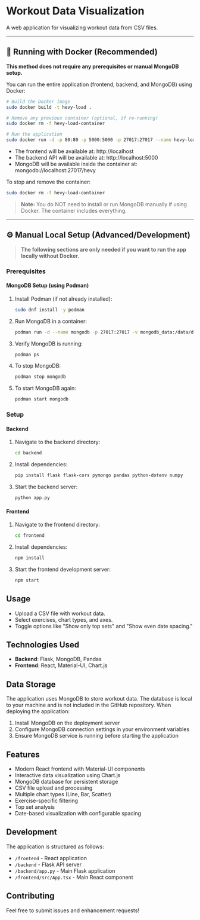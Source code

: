 # Workout Data Visualization

A web application for visualizing workout data from CSV files.

---

## 🚀 Running with Docker (Recommended)

**This method does not require any prerequisites or manual MongoDB setup.**

You can run the entire application (frontend, backend, and MongoDB) using Docker:

```bash
# Build the Docker image
sudo docker build -t hevy-load .

# Remove any previous container (optional, if re-running)
sudo docker rm -f hevy-load-container

# Run the application
sudo docker run -d -p 80:80 -p 5000:5000 -p 27017:27017 --name hevy-load-container hevy-load
```

- The frontend will be available at: http://localhost
- The backend API will be available at: http://localhost:5000
- MongoDB will be available inside the container at: mongodb://localhost:27017/hevy

To stop and remove the container:
```bash
sudo docker rm -f hevy-load-container
```

> **Note:** You do NOT need to install or run MongoDB manually if using Docker. The container includes everything.

---

## ⚙️ Manual Local Setup (Advanced/Development)

> **The following sections are only needed if you want to run the app locally without Docker.**

### Prerequisites

#### MongoDB Setup (using Podman)

1. Install Podman (if not already installed):
   ```bash
   sudo dnf install -y podman
   ```

2. Run MongoDB in a container:
   ```bash
   podman run -d --name mongodb -p 27017:27017 -v mongodb_data:/data/db mongo:latest
   ```

3. Verify MongoDB is running:
   ```bash
   podman ps
   ```

4. To stop MongoDB:
   ```bash
   podman stop mongodb
   ```

5. To start MongoDB again:
   ```bash
   podman start mongodb
   ```

### Setup

#### Backend

1. Navigate to the backend directory:
   ```bash
   cd backend
   ```

2. Install dependencies:
   ```bash
   pip install flask flask-cors pymongo pandas python-dotenv numpy
   ```

3. Start the backend server:
   ```bash
   python app.py
   ```

#### Frontend

1. Navigate to the frontend directory:
   ```bash
   cd frontend
   ```

2. Install dependencies:
   ```bash
   npm install
   ```

3. Start the frontend development server:
   ```bash
   npm start
   ```

## Usage

- Upload a CSV file with workout data.
- Select exercises, chart types, and axes.
- Toggle options like "Show only top sets" and "Show even date spacing."

## Technologies Used

- **Backend**: Flask, MongoDB, Pandas
- **Frontend**: React, Material-UI, Chart.js

## Data Storage

The application uses MongoDB to store workout data. The database is local to your machine and is not included in the GitHub repository. When deploying the application:

1. Install MongoDB on the deployment server
2. Configure MongoDB connection settings in your environment variables
3. Ensure MongoDB service is running before starting the application

## Features

- Modern React frontend with Material-UI components
- Interactive data visualization using Chart.js
- MongoDB database for persistent storage
- CSV file upload and processing
- Multiple chart types (Line, Bar, Scatter)
- Exercise-specific filtering
- Top set analysis
- Date-based visualization with configurable spacing

## Development

The application is structured as follows:
- `/frontend` - React application
- `/backend` - Flask API server
- `/backend/app.py` - Main Flask application
- `/frontend/src/App.tsx` - Main React component

## Contributing

Feel free to submit issues and enhancement requests!
